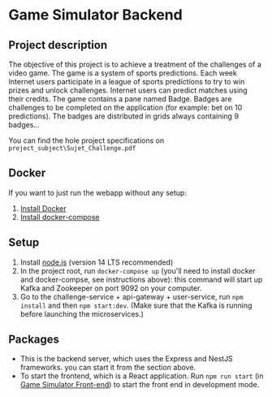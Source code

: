 # Game Simulator Backend

## Project description 

The objective of this project is to achieve a treatment of the challenges of a video game.
The game is a system of sports predictions. Each week Internet users participate in a league of sports predictions to try to win prizes and unlock challenges. Internet users can predict matches using their credits.
The game contains a pane named Badge. Badges are challenges to be completed on the application (for example: bet on 10 predictions). The badges are distributed in grids always containing 9 badges...

You can find the hole project specifications on `project_subject\Sujet_Challenge.pdf`
## Docker

If you want to just run the webapp without any setup:
1. [Install Docker](https://docs.docker.com/get-docker/)
2. [Install docker-compose](https://docs.docker.com/compose/install/)

## Setup

1. Install [node.js](https://nodejs.org/en/) (version 14 LTS recommended)
2. In the project root, run `docker-compose up` (you'll need to install docker and docker-compse, see instructions above): this command will start up Kafka and Zookeeper on port 9092 on your computer.
3. Go to the challenge-service + api-gateway + user-service, run `npm install` and then `npm start:dev`. (Make sure that the Kafka is running before launching the microservices.)

## Packages

* This is the backend server, which uses the Express and NestJS frameworks. you can start it from the section above.
* To start the frontend, which is a React application. Run `npm run start` (in [Game Simulator Front-end](https://github.com/FaissalElfid/Game_simulator_frontEnd)) to start the front end in development mode.